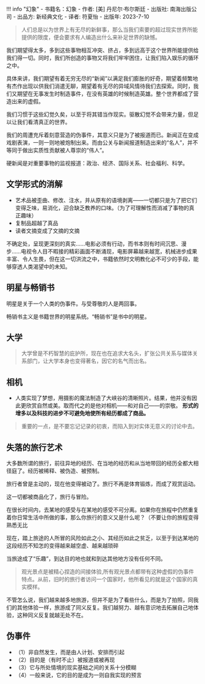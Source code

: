 !!! info "幻象"
    - 书籍名：幻象
    - 作者: [美] 丹尼尔·布尔斯廷
    - 出版社: 南海出版公司
    - 出品方: 新经典文化
    - 译者: 符夏怡
    - 出版年: 2023-7-10

>人们总是以为世界上有无尽的新鲜事，那么当我们索要的超过现实世界所能提供的限度，便会要求有人编造出什么来补足世界的缺憾。

我们期望得太多，多到这些事物相互冲突、挤占，多到远高于这个世界所能提供给我们得一切。同时，我们所创造的事物又将我们牢牢困住，让我们陷入娱乐的循环之中。

具体来讲，我们期望有着无穷无尽的“新闻”以满足我们膨胀的好奇，期望着频繁地有杰作出现以供我们消遣无聊，期望着有无尽的异域风情待我们去探索。同时，我们又期望在无事发生时制造事件，在没有英雄的时候制造英雄。整个世界都成了营造出来的虚假。

我们习惯于这些幻觉久矣，以至于将其错当作现实。驱散幻觉不会带来力量，但足以让我们看清真正的世界。

我们的周遭充斥着刻意营造的伪事件，其意义只是为了被报道而已。新闻正在变成戏剧表演，一则一则地被炮制出来。而由公关与新闻报道制造出来的“名人”，并不等同于做出实质性贡献被人尊崇的“伟人”。

硬新闻是对重要事物的监视报道：政治、经济、国际关系、社会福利、科学。

## 文学形式的消解

- 艺术品被歪曲、修改、注水，并从原有的语境剥离——一切都只是为了把它们变得乏味，易消化，迎合缺乏教养的口味。（为了可理解性而消减了事物的真正趣味）
- 复制品超越了真品
- 读者文摘变成了文摘的文摘

不确定处，呈现更深刻的真实……电影必须有行动，而书本则有时间沉思、漫步……电视令人目不暇接的精彩画面不断涌现，电影屏幕越来越宽，机械进步成果丰富、令人生畏，但在这一切洪流之中，书籍依然时文明教化必不可少的手段，能够穿透人类渴望中的未知。

## 明星与畅销书
明星是关于一个人类的伪事件。与受尊敬的人是两回事。

畅销书主义是书籍世界的明星系统。“畅销书”是书中的明星。


## 大学
> 大学曾是不朽智慧的庇护所，现在也在追求大名头，扩张公共关系与媒体关系部门，让大学本身也变得著名，因它的名气而出名。

## 相机
* 人类实现了梦想，用摄影的魔法制造了大峡谷的清晰照片。结果，他并没有因此更欣赏自然或美。取而代之的是他对相机——和对自己——的崇敬。
**形式的增多以及科技的进步不可避免地使所有经历都成了商品。**

> 重要的一点，是不要忘记记录的初衷，而陷入到对实体无意义的讨论中去。

## 失落的旅行艺术
大多数所谓的旅行，前往异地的经历、在当地的经历和从当地带回的经历全都大相径庭了。经历被稀释、被伪造、被预制。

旅行者曾是主动的，现在他变得被动了。旅行不再是体育锻炼，而成了观赏运动。

这一切都被商品化了，旅行与冒险。

在很长时间内，去某地的感受与在某地的感受不可分离。如果你在旅程中仍然重复着你日常生活中所做的事，那么你旅行的意义又是什么呢？（不要让你的旅程变得熟悉无比

现在，踏上旅途的人所冒的风险如此之小、其经历如此之贫乏，以至于到达某地的这段经历不知怎的变得越来越空虚、越来越琐碎

当旅途成了“乐趣”，到达目的地也就和到达其他地方没有任何不同。

> 观光景点是被精心捏造的间接体验,所有观光景点都带有这种虚假的伪事件特点。从前，旧时的旅行者访问一个国家时，他所看见的就是这个国家的真实模样。

不管怎么说，我们越来越多地旅游，但并不是为了看些什么，而是为了拍照，同我们的其他体验一样，旅游成了同义反复。我们越努力、越有意识地去拓展自己地体验，这种同义反复就越无处不在。

## 伪事件

* （1）非自然发生，而是由人计划、安排而引起
* （2）目的是（有时不止）被报道或被再现
* （3）它与所处情境的现实基础之间的关系十分模糊
* （4）一般来说，它的目的是成为一则自我实现的预言
